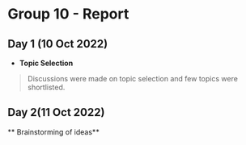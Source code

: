 # Group 10 - Report

## Day 1 (10 Oct 2022)

- **Topic Selection**
> Discussions were made on topic selection and few topics were shortlisted. 

## Day 2(11 Oct 2022)
** Brainstorming of ideas**

